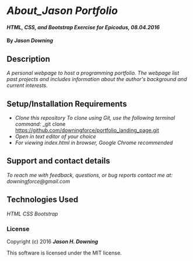# _About_Jason Portfolio_

#### _HTML, CSS, and Bootstrap Exercise for Epicodus, 08.04.2016_

#### By _**Jason Downing**_

## Description

_A personal webpage to host a programming portfolio. The webpage list past projects and includes information about the author's background and current interests._

## Setup/Installation Requirements

* _Clone this repository_
    _To clone using Git, use the following terminal command:_
    _git clone https://github.com/downingforce/portfolio_landing_page.git
* _Open in text editor of your choice_
* _For viewing index.html in browser, Google Chrome recommended_


## Support and contact details

_To reach me with feedback, questions, or bug reports contact me at: downingforce@gmail.com_

## Technologies Used

_HTML_
_CSS_
_Bootstrap_

### License

Copyright (c) 2016 **_Jason H. Downing_**

This software is licensed under the MIT license.
